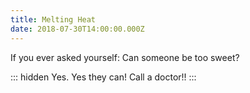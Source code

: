 ```yaml
---
title: Melting Heat
date: 2018-07-30T14:00:00.000Z
---
```


If you ever asked yourself: Can someone be too sweet?

::: hidden
Yes. Yes they can! Call a doctor!!
:::